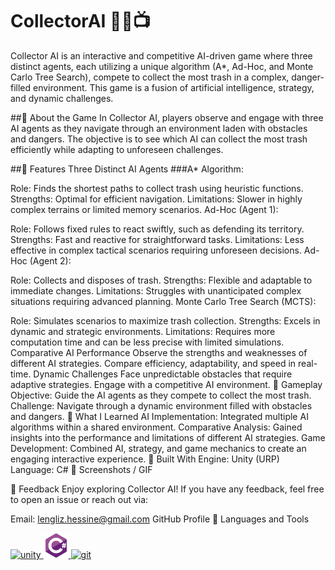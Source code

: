 # CollectorAI  🧰🤖📺
Collector AI is an interactive and competitive AI-driven game where three distinct agents, each utilizing a unique algorithm (A*, Ad-Hoc, and Monte Carlo Tree Search), compete to collect the most trash in a complex, danger-filled environment. This game is a fusion of artificial intelligence, strategy, and dynamic challenges.

##🔧 About the Game
In Collector AI, players observe and engage with three AI agents as they navigate through an environment laden with obstacles and dangers. The objective is to see which AI can collect the most trash efficiently while adapting to unforeseen challenges.

##🎯 Features
Three Distinct AI Agents
###A* Algorithm:

Role: Finds the shortest paths to collect trash using heuristic functions.
Strengths: Optimal for efficient navigation.
Limitations: Slower in highly complex terrains or limited memory scenarios.
Ad-Hoc (Agent 1):

Role: Follows fixed rules to react swiftly, such as defending its territory.
Strengths: Fast and reactive for straightforward tasks.
Limitations: Less effective in complex tactical scenarios requiring unforeseen decisions.
Ad-Hoc (Agent 2):

Role: Collects and disposes of trash.
Strengths: Flexible and adaptable to immediate changes.
Limitations: Struggles with unanticipated complex situations requiring advanced planning.
Monte Carlo Tree Search (MCTS):

Role: Simulates scenarios to maximize trash collection.
Strengths: Excels in dynamic and strategic environments.
Limitations: Requires more computation time and can be less precise with limited simulations.
Comparative AI Performance
Observe the strengths and weaknesses of different AI strategies.
Compare efficiency, adaptability, and speed in real-time.
Dynamic Challenges
Face unpredictable obstacles that require adaptive strategies.
Engage with a competitive AI environment.
👹 Gameplay
Objective: Guide the AI agents as they compete to collect the most trash.
Challenge: Navigate through a dynamic environment filled with obstacles and dangers.
🚀 What I Learned
AI Implementation: Integrated multiple AI algorithms within a shared environment.
Comparative Analysis: Gained insights into the performance and limitations of different AI strategies.
Game Development: Combined AI, strategy, and game mechanics to create an engaging interactive experience.
🔧 Built With
Engine: Unity (URP)
Language: C#
📸 Screenshots / GIF


📢 Feedback
Enjoy exploring Collector AI! If you have any feedback, feel free to open an issue or reach out via:

Email: lengliz.hessine@gmail.com
GitHub Profile
🔧 Languages and Tools
<p align="left"> <a href="https://unity.com/" target="_blank" rel="noreferrer"> <img src="https://www.vectorlogo.zone/logos/unity3d/unity3d-icon.svg" alt="unity" width="40" height="40"/> </a> <a href="https://www.cprogramming.com/" target="_blank" rel="noreferrer"> <img src="https://raw.githubusercontent.com/devicons/devicon/master/icons/csharp/csharp-original.svg" alt="csharp" width="40" height="40"/> </a> <a href="https://git-scm.com/" target="_blank" rel="noreferrer"> <img src="https://www.vectorlogo.zone/logos/git-scm/git-scm-icon.svg" alt="git" width="40" height="40"/> </a> </p>
